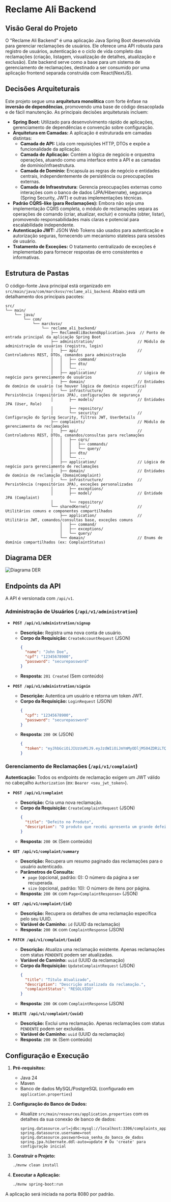 # Reclame Ali Backend

## Visão Geral do Projeto

O "Reclame Ali Backend" é uma aplicação Java Spring Boot desenvolvida para gerenciar reclamações de usuários. Ele oferece uma API robusta para registro de usuários, autenticação e o ciclo de vida completo das reclamações (criação, listagem, visualização de detalhes, atualização e exclusão). Este backend serve como a base para um sistema de gerenciamento de reclamações, destinado a ser consumido por uma aplicação frontend separada construída com React(NextJS).

## Decisões Arquiteturais

Este projeto segue uma **arquitetura monolítica** com forte ênfase na **inversão de dependências**, promovendo uma base de código desacoplada e de fácil manutenção. As principais decisões arquiteturais incluem:

*   **Spring Boot:** Utilizado para desenvolvimento rápido de aplicações, gerenciamento de dependências e convenção sobre configuração.
*   **Arquitetura em Camadas:** A aplicação é estruturada em camadas distintas:
    *   **Camada de API:** Lida com requisições HTTP, DTOs e expõe a funcionalidade da aplicação.
    *   **Camada de Aplicação:** Contém a lógica de negócio e orquestra operações, atuando como uma interface entre a API e as camadas de domínio/infraestrutura.
    *   **Camada de Domínio:** Encapsula as regras de negócio e entidades centrais, independentemente de persistência ou preocupações externas.
    *   **Camada de Infraestrutura:** Gerencia preocupações externas como interações com o banco de dados (JPA/Hibernate), segurança (Spring Security, JWT) e outras implementações técnicas.
*   **Padrão CQRS-like (para Reclamações):** Embora não seja uma implementação CQRS completa, o módulo de reclamações separa as operações de comando (criar, atualizar, excluir) e consulta (obter, listar), promovendo responsabilidades mais claras e potencial para escalabilidade independente.
*   **Autenticação JWT:** JSON Web Tokens são usados para autenticação e autorização seguras, fornecendo um mecanismo stateless para sessões de usuário.
*   **Tratamento de Exceções:** O tratamento centralizado de exceções é implementado para fornecer respostas de erro consistentes e informativas.

## Estrutura de Pastas

O código-fonte Java principal está organizado em `src/main/java/com/marckvsv/reclame_ali_backend`. Abaixo está um detalhamento dos principais pacotes:

```
src/
└── main/
    └── java/
        └── com/
            └── marckvsv/
                └── reclame_ali_backend/
                    ├── ReclameAliBackendApplication.java  // Ponto de entrada principal da aplicação Spring Boot
                    ├── administration/                   // Módulo de administração de usuários (registro, login)
                    │   ├── api/                          // Controladores REST, DTOs, comandos para administração
                    │   │   ├── command/
                    │   │   ├── dto/
                    │   │   └── ...
                    │   ├── application/                  // Lógica de negócio para gerenciamento de usuários
                    │   ├── domain/                       // Entidades de domínio de usuário (se houver lógica de domínio específica)
                    │   └── infrastructure/               // Persistência (repositórios JPA), configurações de segurança
                    │       ├── models/                   // Entidades JPA (User, Role)
                    │       ├── repository/
                    │       └── security/                 // Configuração do Spring Security, filtros JWT, UserDetails
                    ├── complaints/                       // Módulo de gerenciamento de reclamações
                    │   ├── api/                          // Controladores REST, DTOs, comandos/consultas para reclamações
                    │   │   ├── cqrs/
                    │   │   │   ├── commands/
                    │   │   │   └── query/
                    │   │   ├── dto/
                    │   │   └── ...
                    │   ├── application/                  // Lógica de negócio para gerenciamento de reclamações
                    │   ├── domain/                       // Entidades de domínio de reclamação (DomainComplaint)
                    │   └── infrastructure/               // Persistência (repositórios JPA), exceções personalizadas
                    │       ├── exceptions/
                    │       ├── model/                    // Entidade JPA (Complaint)
                    │       └── repository/
                    └── sharedKernel/                     // Utilitários comuns e componentes compartilhados
                        ├── application/                  // Utilitário JWT, comandos/consultas base, exceções comuns
                        │   ├── command/
                        │   ├── exceptions/
                        │   └── query/
                        └── domain/                       // Enums de domínio compartilhados (ex: ComplaintStatus)
```

## Diagrama DER

![Diagrama DER](DER_diagram.png)

## Endpoints da API

A API é versionada com `/api/v1`.

### Administração de Usuários (`/api/v1/administration`)

*   **`POST /api/v1/administration/signup`**
    *   **Descrição:** Registra uma nova conta de usuário.
    *   **Corpo da Requisição:** `CreateAccountRequest` (JSON)
        ```json
        {
          "name": "John Doe",
          "cpf": "12345678900",
          "password": "securepassword"
        }
        ```
    *   **Resposta:** `201 Created` (Sem conteúdo)

*   **`POST /api/v1/administration/signin`**
    *   **Descrição:** Autentica um usuário e retorna um token JWT.
    *   **Corpo da Requisição:** `LoginRequest` (JSON)
        ```json
        {
          "cpf": "12345678900",
          "password": "securepassword"
        }
        ```
    *   **Resposta:** `200 OK` (JSON)
        ```json
        {
          "token": "eyJhbGciOiJIUzUxMiJ9.eyJzdWIiOiJmYmMyODljMS04ZDRiLTQyZGItYmMyYy1iY2Y3OWIyZTJlYmMiLCJ1c2VySW5mbyI6eyJuYW1lIjoiSm9obiBEb2UifSwiaWF0IjoxNzA1MjYwMDAwLCJleHAiOjE3MDUyODg4MDB9.signature"
        }
        ```

### Gerenciamento de Reclamações (`/api/v1/complaint`)

**Autenticação:** Todos os endpoints de reclamação exigem um JWT válido no cabeçalho `Authorization` (ex: `Bearer <seu_jwt_token>`).

*   **`POST /api/v1/complaint`**
    *   **Descrição:** Cria uma nova reclamação.
    *   **Corpo da Requisição:** `CreateComplaintRequest` (JSON)
        ```json
        {
          "title": "Defeito no Produto",
          "description": "O produto que recebi apresenta um grande defeito em sua funcionalidade."
        }
        ```
    *   **Resposta:** `200 OK` (Sem conteúdo)

*   **`GET /api/v1/complaint/summary`**
    *   **Descrição:** Recupera um resumo paginado das reclamações para o usuário autenticado.
    *   **Parâmetros de Consulta:**
        *   `page` (opcional, padrão: 0): O número da página a ser recuperada.
        *   `size` (opcional, padrão: 10): O número de itens por página.
    *   **Resposta:** `200 OK` com `Page<ComplaintResponse>` (JSON)

*   **`GET /api/v1/complaint/{id}`**
    *   **Descrição:** Recupera os detalhes de uma reclamação específica pelo seu UUID.
    *   **Variável de Caminho:** `id` (UUID da reclamação)
    *   **Resposta:** `200 OK` com `ComplaintResponse` (JSON)

*   **`PATCH /api/v1/complaint/{uuid}`**
    *   **Descrição:** Atualiza uma reclamação existente. Apenas reclamações com status `PENDENTE` podem ser atualizadas.
    *   **Variável de Caminho:** `uuid` (UUID da reclamação)
    *   **Corpo da Requisição:** `UpdateComplaintRequest` (JSON)
        ```json
        {
          "title": "Título Atualizado",
          "description": "Descrição atualizada da reclamação.",
          "complaintStatus": "RESOLVIDO"
        }
        ```
    *   **Resposta:** `200 OK` com `ComplaintResponse` (JSON)

*   **`DELETE /api/v1/complaint/{uuid}`**
    *   **Descrição:** Exclui uma reclamação. Apenas reclamações com status `PENDENTE` podem ser excluídas.
    *   **Variável de Caminho:** `uuid` (UUID da reclamação)
    *   **Resposta:** `200 OK` (Sem conteúdo)

## Configuração e Execução

1.  **Pré-requisitos:**
    *   Java 24
    *   Maven
    *   Banco de dados MySQL/PostgreSQL (configurado em `application.properties`)

2.  **Configuração do Banco de Dados:**
    *   Atualize `src/main/resources/application.properties` com os detalhes da sua conexão de banco de dados:
        ```properties
        spring.datasource.url=jdbc:mysql://localhost:3306/complaints_app
        spring.datasource.username=root
        spring.datasource.password=sua_senha_do_banco_de_dados
        spring.jpa.hibernate.ddl-auto=update # Ou 'create' para configuração inicial
        ```

3.  **Construir o Projeto:**
    ```bash
    ./mvnw clean install
    ```

4.  **Executar a Aplicação:**
    ```bash
    ./mvnw spring-boot:run
    ```

A aplicação será iniciada na porta 8080 por padrão.